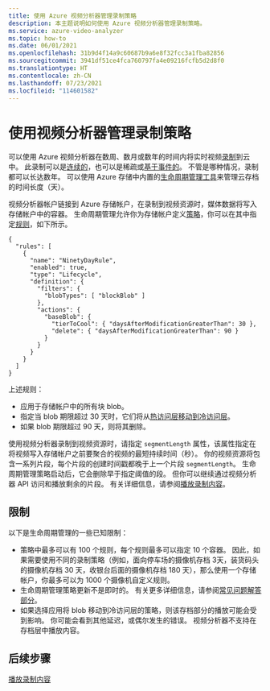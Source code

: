 ```yaml
---
title: 使用 Azure 视频分析器管理录制策略
description: 本主题说明如何使用 Azure 视频分析器管理录制策略。
ms.service: azure-video-analyzer
ms.topic: how-to
ms.date: 06/01/2021
ms.openlocfilehash: 31b9d4f14a9c60687b9a6e8f32fcc3a1fba82856
ms.sourcegitcommit: 3941df51ce4fca760797fa4e09216fcfb5d2d8f0
ms.translationtype: HT
ms.contentlocale: zh-CN
ms.lasthandoff: 07/23/2021
ms.locfileid: "114601582"
---
```

# <a name="manage-recording-policy-with-video-analyzer"></a>使用视频分析器管理录制策略

可以使用 Azure 视频分析器在数周、数月或数年的时间内将实时视频[录制](video-recording.md)到云中。 此录制可以是[连续的](continuous-video-recording.md)，也可以是稀疏或[基于事件的](event-based-video-recording-concept.md)。 不管是哪种情况，录制都可以长达数年。 可以使用 Azure 存储中内置的[生命周期管理工具](../../storage/blobs/storage-lifecycle-management-concepts.md?tabs=azure-portal)来管理云存档的时间长度（天）。  

视频分析器帐户链接到 Azure 存储帐户，在录制到视频资源时，媒体数据将写入存储帐户中的容器。 生命周期管理允许你为存储帐户定义[策略](../../storage/blobs/storage-lifecycle-management-concepts.md?tabs=azure-portal#policy)，你可以在其中指定[规则](../../storage/blobs/storage-lifecycle-management-concepts.md?tabs=azure-portal#rules)，如下所示。

```
{
  "rules": [
    {
      "name": "NinetyDayRule",
      "enabled": true,
      "type": "Lifecycle",
      "definition": {
        "filters": {
          "blobTypes": [ "blockBlob" ]
        },
        "actions": {
          "baseBlob": {
            "tierToCool": { "daysAfterModificationGreaterThan": 30 },
            "delete": { "daysAfterModificationGreaterThan": 90 }
          }
        }
      }
    }
  ]
}
```

上述规则：

* 应用于存储帐户中的所有块 blob。
* 指定当 blob 期限超过 30 天时，它们将从[热访问层移动到冷访问层](../../storage/blobs/storage-blob-storage-tiers.md?tabs=azure-portal)。
* 如果 blob 期限超过 90 天，则将其删除。

使用视频分析器录制到视频资源时，请指定 `segmentLength` 属性，该属性指定在将视频写入存储帐户之前要聚合的视频的最短持续时间（秒）。 你的视频资源将包含一系列片段，每个片段的创建时间戳都晚于上一个片段 `segmentLength`。 生命周期管理策略启动后，它会删除早于指定阈值的段。 但你可以继续通过视频分析器 API 访问和播放剩余的片段。 有关详细信息，请参阅[播放录制内容](playback-recordings-how-to.md)。 

## <a name="limitations"></a>限制

以下是生命周期管理的一些已知限制：

* 策略中最多可以有 100 个规则，每个规则最多可以指定 10 个容器。 因此，如果需要使用不同的录制策略（例如，面向停车场的摄像机存档 3天，装货码头的摄像机存档 30 天，收银台后面的摄像机存档 180 天），那么使用一个存储帐户，你最多可以为 1000 个摄像机自定义规则。
* 生命周期管理策略更新不是即时的。 有关更多详细信息，请参阅[常见问题解答部分](../../storage/blobs/storage-lifecycle-management-concepts.md?tabs=azure-portal#faq)。
* 如果选择应用将 blob 移动到冷访问层的策略，则该存档部分的播放可能会受到影响。 你可能会看到其他延迟，或偶尔发生的错误。 视频分析器不支持在存档层中播放内容。

## <a name="next-steps"></a>后续步骤

[播放录制内容](playback-recordings-how-to.md)
